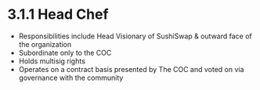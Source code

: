 # 3.1.1 Head Chef

* Responsibilities include Head Visionary of SushiSwap & outward face of the organization
* Subordinate only to the COC
* Holds multisig rights
* Operates on a contract basis presented by The COC and voted on via governance with the community
